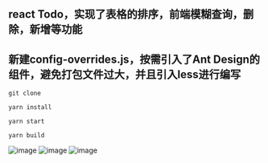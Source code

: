 ## react Todo，实现了表格的排序，前端模糊查询，删除，新增等功能

## 新建config-overrides.js，按需引入了Ant Design的组件，避免打包文件过大，并且引入less进行编写

```
git clone

yarn install

yarn start

yarn build
```

![image](https://github.com/Xxcool/react-todoTable/blob/master/public/images/1.png)
![image](https://github.com/Xxcool/react-todoTable/blob/master/public/images/2.png)
![image](https://github.com/Xxcool/react-todoTable/blob/master/public/images/3.png)
